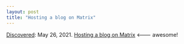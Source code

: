 ```yaml
---
layout: post
title: "Hosting a blog on Matrix"
---
```

[Discovered](http://rolandtanglao.com/2020/07/29/p1-blogthis-checkvist-list-links-to-blog/): May 26, 2021. [Hosting a blog on Matrix](https://evolved.systems/hosting-a-blog-on-matrix/) <--- awesome!
